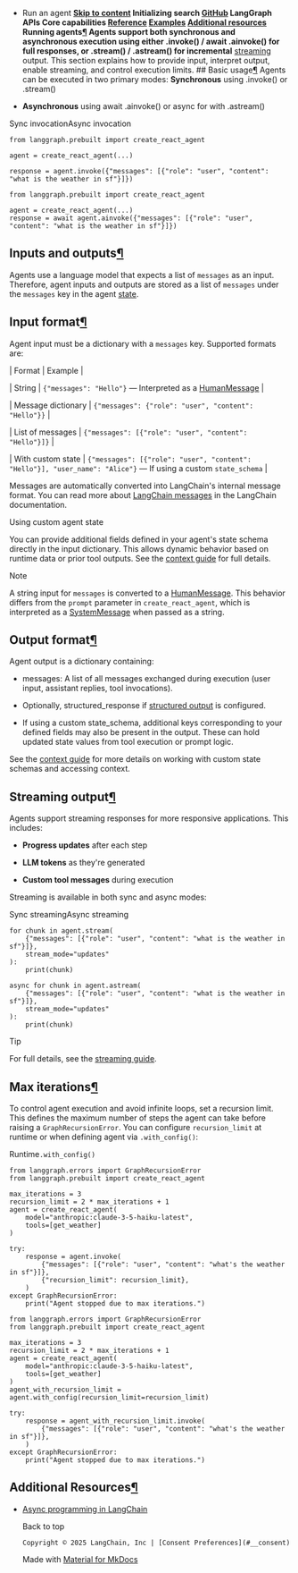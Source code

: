 - Run an agent **[Skip to content](#running-agents) Initializing search [GitHub](https://github.com/langchain-ai/langgraph) LangGraph APIs Core capabilities [Reference](../../reference/) [Examples](../../examples/) [Additional resources](../../additional-resources/) [](https://github.com/langchain-ai/langgraph/edit/main/docs/docs/agents/run_agents.md) Running agents[¶](#running-agents) Agents support both synchronous and asynchronous execution using either .invoke() / await .ainvoke() for full responses, or .stream() / .astream() for incremental** [streaming](../../how-tos/streaming/) output. This section explains how to provide input, interpret output, enable streaming, and control execution limits. ## Basic usage[¶](#basic-usage) Agents can be executed in two primary modes: **Synchronous** using .invoke() or .stream()

- **Asynchronous** using await .ainvoke() or async for with .astream()

Sync invocationAsync invocation

```
from langgraph.prebuilt import create_react_agent

agent = create_react_agent(...)

response = agent.invoke({"messages": [{"role": "user", "content": "what is the weather in sf"}]})

```

```
from langgraph.prebuilt import create_react_agent

agent = create_react_agent(...)
response = await agent.ainvoke({"messages": [{"role": "user", "content": "what is the weather in sf"}]})

```

## Inputs and outputs[¶](#inputs-and-outputs)

Agents use a language model that expects a list of `messages` as an input. Therefore, agent inputs and outputs are stored as a list of `messages` under the `messages` key in the agent [state](../../concepts/low_level/#working-with-messages-in-graph-state).

## Input format[¶](#input-format)

Agent input must be a dictionary with a `messages` key. Supported formats are:

| Format | Example |

| String | `{"messages": "Hello"}` — Interpreted as a [HumanMessage](https://python.langchain.com/docs/concepts/messages/#humanmessage) |

| Message dictionary | `{"messages": {"role": "user", "content": "Hello"}}` |

| List of messages | `{"messages": [{"role": "user", "content": "Hello"}]}` |

| With custom state | `{"messages": [{"role": "user", "content": "Hello"}], "user_name": "Alice"}` — If using a custom `state_schema` |

Messages are automatically converted into LangChain's internal message format. You can read more about [LangChain messages](https://python.langchain.com/docs/concepts/messages/#langchain-messages) in the LangChain documentation.

Using custom agent state

You can provide additional fields defined in your agent's state schema directly in the input dictionary. This allows dynamic behavior based on runtime data or prior tool outputs. See the [context guide](../context/) for full details.

Note

A string input for `messages` is converted to a [HumanMessage](https://python.langchain.com/docs/concepts/messages/#humanmessage). This behavior differs from the `prompt` parameter in `create_react_agent`, which is interpreted as a [SystemMessage](https://python.langchain.com/docs/concepts/messages/#systemmessage) when passed as a string.

## Output format[¶](#output-format)

Agent output is a dictionary containing:

- messages: A list of all messages exchanged during execution (user input, assistant replies, tool invocations).

- Optionally, structured_response if [structured output](../agents/#6-configure-structured-output) is configured.

- If using a custom state_schema, additional keys corresponding to your defined fields may also be present in the output. These can hold updated state values from tool execution or prompt logic.

See the [context guide](../context/) for more details on working with custom state schemas and accessing context.

## Streaming output[¶](#streaming-output)

Agents support streaming responses for more responsive applications. This includes:

- **Progress updates** after each step

- **LLM tokens** as they're generated

- **Custom tool messages** during execution

Streaming is available in both sync and async modes:

Sync streamingAsync streaming

```
for chunk in agent.stream(
    {"messages": [{"role": "user", "content": "what is the weather in sf"}]},
    stream_mode="updates"
):
    print(chunk)

```

```
async for chunk in agent.astream(
    {"messages": [{"role": "user", "content": "what is the weather in sf"}]},
    stream_mode="updates"
):
    print(chunk)

```

Tip

For full details, see the [streaming guide](../../how-tos/streaming/).

## Max iterations[¶](#max-iterations)

To control agent execution and avoid infinite loops, set a recursion limit. This defines the maximum number of steps the agent can take before raising a `GraphRecursionError`. You can configure `recursion_limit` at runtime or when defining agent via `.with_config()`:

Runtime`.with_config()`

```
from langgraph.errors import GraphRecursionError
from langgraph.prebuilt import create_react_agent

max_iterations = 3
recursion_limit = 2 * max_iterations + 1
agent = create_react_agent(
    model="anthropic:claude-3-5-haiku-latest",
    tools=[get_weather]
)

try:
    response = agent.invoke(
        {"messages": [{"role": "user", "content": "what's the weather in sf"}]},
        {"recursion_limit": recursion_limit},
    )
except GraphRecursionError:
    print("Agent stopped due to max iterations.")

```

```
from langgraph.errors import GraphRecursionError
from langgraph.prebuilt import create_react_agent

max_iterations = 3
recursion_limit = 2 * max_iterations + 1
agent = create_react_agent(
    model="anthropic:claude-3-5-haiku-latest",
    tools=[get_weather]
)
agent_with_recursion_limit = agent.with_config(recursion_limit=recursion_limit)

try:
    response = agent_with_recursion_limit.invoke(
        {"messages": [{"role": "user", "content": "what's the weather in sf"}]},
    )
except GraphRecursionError:
    print("Agent stopped due to max iterations.")

```

## Additional Resources[¶](#additional-resources)

- [Async programming in LangChain](https://python.langchain.com/docs/concepts/async)

  Back to top

      Copyright © 2025 LangChain, Inc | [Consent Preferences](#__consent)



    Made with
    [Material for MkDocs](https://squidfunk.github.io/mkdocs-material/)

[](https://langchain-ai.github.io/langgraphjs/)
[](https://github.com/langchain-ai/langgraph)
[](https://twitter.com/LangChainAI)